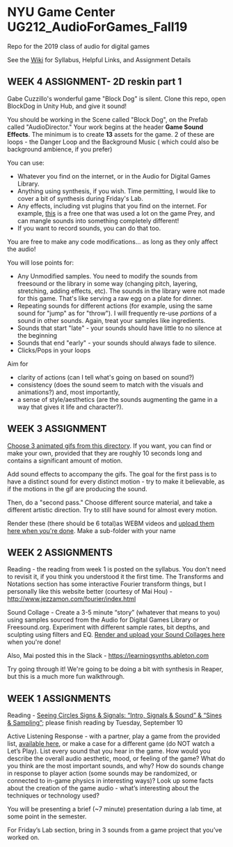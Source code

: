 # NYU Game Center UG212_AudioForGames_Fall19
Repo for the 2019 class of audio for digital games

See the [Wiki](https://github.com/8ude/UG212_AudioForGames_Fall19/wiki) for Syllabus, Helpful Links, and Assignment Details

WEEK 4 ASSIGNMENT- 2D reskin part 1
------
Gabe Cuzzillo's wonderful game "Block Dog" is silent.  Clone this repo, open BlockDog in Unity Hub, and give it sound!

You should be working in the Scene called "Block Dog", on the Prefab called "AudioDirector."  Your work begins at the header **Game Sound Effects**. The minimum is to create **13** assets for the game.  2 of these are loops - the Danger Loop and the Background Music ( which could also be background ambience, if you prefer)

You can use:
* Whatever you find on the internet, or in the Audio for Digital Games Library.
* Anything using synthesis, if you wish.  Time permitting, I would like to cover a bit of synthesis during Friday's Lab.
* Any effects, including vst plugins that you find on the internet.  For example, [this](https://glitchmachines.com/products/fracture/) is a free one that was used a lot on the game Prey, and can mangle sounds into something completely different!
* If you want to record sounds, you can do that too.

You are free to make any code modifications... as long as they only affect the audio!

You will lose points for:
* Any Unmodified samples.  You need to modify the sounds from freesound or the library in some way (changing pitch, layering, stretching, adding effects, etc).  The sounds in the library were not made for this game.  That's like serving a raw egg on a plate for dinner.
* Repeating sounds for different actions (for example, using the same sound for "jump" as for "throw").  I will frequently re-use *portions* of a sound in other sounds.  Again, treat your samples like ingredients.
* Sounds that start "late" - your sounds should have little to no silence at the beginning
* Sounds that end "early" - your sounds should always fade to silence.  
* Clicks/Pops in your loops

Aim for 
* clarity of actions (can I tell what's going on based on sound?) 
* consistency (does the sound seem to match with the visuals and animations?)
and, most importantly, 
* a sense of style/aesthetics (are the sounds augmenting the game in a way that gives it life and character?).


WEEK 3 ASSIGNMENT
------

[Choose 3 animated gifs from this directory](https://drive.google.com/open?id=1KtKVr2g5EDVzZFDWw0WlUdZo5YfYev41).  If you want, you can find or make your own, provided that they are roughly 10 seconds long and contains a significant amount of motion.

Add sound effects to accompany the gifs.  The goal for the first pass is to have a distinct sound for every distinct motion - try to make it believable, as if the motions in the gif are producing the sound. 

Then, do a "second pass."  Choose different source material, and take a different artistic direction.  Try to still have sound for almost every motion. 

Render these (there should be 6 total)as WEBM videos and [upload them here when you're done](https://drive.google.com/drive/folders/1_NTeqrtVU8Dj2K09JdBUYNX1nlUfO-sr?usp=sharing).  Make a sub-folder with your name   

WEEK 2 ASSIGNMENTS
------

Reading - the reading from week 1 is posted on the syllabus.  You don't need to revisit it, if you think you understood it the first time.  The Transforms and Notations section has some interactive Fourier transform things, but I personally like this website better (courtesy of Mai Hou) - http://www.jezzamon.com/fourier/index.html

Sound Collage - Create a 3-5 minute “story” (whatever that means to you) using samples sourced from the Audio for Digital Games Library or Freesound.org.  Experiment with different sample rates, bit depths, and sculpting using filters and EQ. [Render and upload your Sound Collages here](https://drive.google.com/drive/folders/1RujiXd8HTTlCmF6821k2iVFov2_y94d1?usp=sharing) when you're done!

Also, Mai posted this in the Slack - https://learningsynths.ableton.com

Try going through it!  We're going to be doing a bit with synthesis in Reaper, but this is a much more fun walkthrough.



WEEK 1 ASSIGNMENTS
------

Reading - [Seeing Circles Signs & Signals: “Intro, Signals & Sound” & “Sines & Sampling”](https://jackschaedler.github.io/circles-sines-signals/); please finish reading by Tuesday, September 10

Active Listening Response - with a partner, play a game from the provided list, [available here](https://docs.google.com/spreadsheets/d/1edCiqyz_i7B_XNmNsx9mYHWyKcveCXDQyfskvkeFy5Q/edit?usp=sharing), or make a case for a different game (do NOT watch a Let’s Play).  List every sound that you hear in the game.  How would you describe the overall audio aesthetic, mood, or feeling of the game?  What do you think are the most important sounds, and why?  How do sounds change in response to player action (some sounds may be randomized, or connected to in-game physics in interesting ways)?  Look up some facts about the creation of the game audio - what’s interesting about the techniques or technology used?

You will be presenting a brief (~7 minute) presentation during a lab time, at some point in the semester. 

For Friday’s Lab section, bring in 3 sounds from a game project that you’ve worked on.

